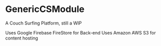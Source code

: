 # GenericCSModule

A Couch Surfing Platform, still a WIP


Uses Google Firebase FireStore for Back-end
Uses Amazon AWS S3 for content hosting
